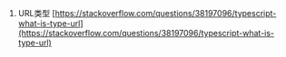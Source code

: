 1. URL类型
[https://stackoverflow.com/questions/38197096/typescript-what-is-type-url](https://stackoverflow.com/questions/38197096/typescript-what-is-type-url)
